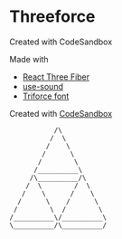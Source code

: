 # Threeforce
Created with CodeSandbox

Made with 
- [React Three Fiber](https://github.com/pmndrs/react-three-fiber)
- [use-sound](https://github.com/joshwcomeau/use-sound)
- [Triforce font](https://zeldauniverse.net/media/fonts/)

Created with [CodeSandbox](https://codesandbox.io/s/github/sylvhama/threeforce)

```
           /\
          /  \
         /    \
        /      \
       /        \
      /__________\
     /\__________/\
    /  \        /  \
   /    \      /    \
  /      \    /      \
 /        \  /        \
/__________\/__________\
\__________/\__________/
```